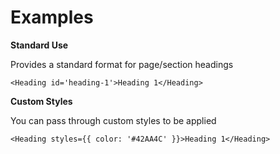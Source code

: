 # Examples

**Standard Use**

Provides a standard format for page/section headings

```
<Heading id='heading-1'>Heading 1</Heading>
```

**Custom Styles**

You can pass through custom styles to be applied

```
<Heading styles={{ color: '#42AA4C' }}>Heading 1</Heading>
```
